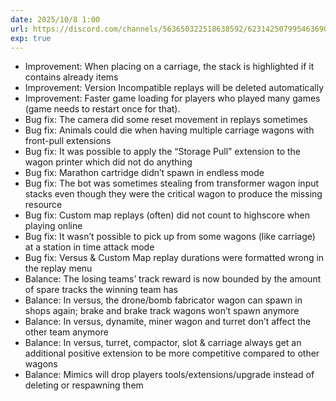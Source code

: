 ```yaml
---
date: 2025/10/8 1:00
url: https://discord.com/channels/563650322518638592/623142507995463690/1425150883825455225
exp: true
---
```

- Improvement: When placing on a carriage, the stack is highlighted if it contains already items
- Improvement: Version Incompatible replays will be deleted automatically
- Improvement: Faster game loading for players who played many games (game needs to restart once for that).
- Bug fix: The camera did some reset movement in replays sometimes
- Bug fix: Animals could die when having multiple carriage wagons with front-pull extensions
- Bug fix: It was possible to apply the “Storage Pull” extension to the wagon printer which did not do anything
- Bug fix: Marathon cartridge didn’t spawn in endless mode
- Bug fix: The bot was sometimes stealing from transformer wagon input stacks even though they were the critical wagon to produce the missing resource
- Bug fix: Custom map replays (often) did not count to highscore when playing online
- Bug fix: It wasn’t possible to pick up from some wagons (like carriage) at a station in time attack mode
- Bug fix: Versus & Custom Map replay durations were formatted wrong in the replay menu
- Balance: The losing teams’ track reward is now bounded by the amount of spare tracks the winning team has
- Balance: In versus, the drone/bomb fabricator wagon can spawn in shops again; brake and brake track wagons won’t spawn anymore
- Balance: In versus, dynamite, miner wagon and turret don’t affect the other team anymore
- Balance: In versus, turret, compactor, slot & carriage always get an additional positive extension to be more competitive compared to other wagons
- Balance: Mimics will drop players tools/extensions/upgrade instead of deleting or respawning them